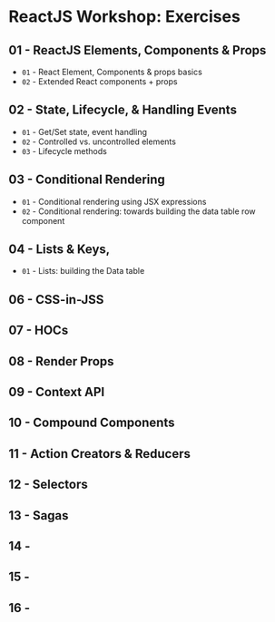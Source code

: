 # ReactJS Workshop: Exercises

## 01 - ReactJS Elements, Components & Props
- `01` - React Element, Components & props basics
- `02` - Extended React components + props

## 02 - State, Lifecycle, & Handling Events
- `01` - Get/Set state, event handling
- `02` - Controlled vs. uncontrolled elements
- `03` - Lifecycle methods

## 03 - Conditional Rendering
- `01` - Conditional rendering using JSX expressions
- `02` - Conditional rendering: towards building the data table row component

## 04 - Lists & Keys,
- `01` - Lists: building the Data table

## 06 - CSS-in-JSS

## 07 - HOCs
## 08 - Render Props
## 09 - Context API
## 10 - Compound Components

## 11 - Action Creators & Reducers
## 12 - Selectors
## 13 - Sagas




## 14 -
## 15 -
## 16 -
